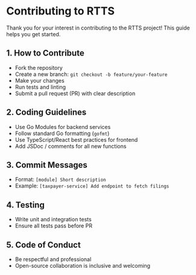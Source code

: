 # Contributing to RTTS

Thank you for your interest in contributing to the RTTS project! This guide helps you get started.

## 1. How to Contribute
- Fork the repository
- Create a new branch: `git checkout -b feature/your-feature`
- Make your changes
- Run tests and linting
- Submit a pull request (PR) with clear description

## 2. Coding Guidelines
- Use Go Modules for backend services
- Follow standard Go formatting (`gofmt`)
- Use TypeScript/React best practices for frontend
- Add JSDoc / comments for all new functions

## 3. Commit Messages
- Format: `[module] Short description`
- Example: `[taxpayer-service] Add endpoint to fetch filings`

## 4. Testing
- Write unit and integration tests
- Ensure all tests pass before PR

## 5. Code of Conduct
- Be respectful and professional
- Open-source collaboration is inclusive and welcoming